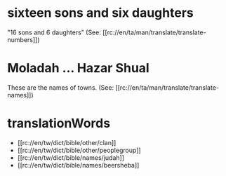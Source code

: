 # sixteen sons and six daughters

"16 sons and 6 daughters" (See: [[rc://en/ta/man/translate/translate-numbers]])

# Moladah ... Hazar Shual

These are the names of towns. (See: [[rc://en/ta/man/translate/translate-names]])

# translationWords

* [[rc://en/tw/dict/bible/other/clan]]
* [[rc://en/tw/dict/bible/other/peoplegroup]]
* [[rc://en/tw/dict/bible/names/judah]]
* [[rc://en/tw/dict/bible/names/beersheba]]